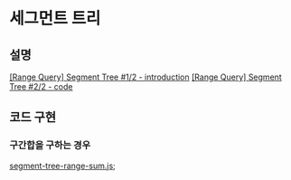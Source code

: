 # 세그먼트 트리
## 설명
[[Range Query] Segment Tree #1/2 - introduction](https://www.youtube.com/watch?v=075fcq7oCC8)
[[Range Query] Segment Tree #2/2 - code](https://www.youtube.com/watch?v=ahFB9eCnI6c)

## 코드 구현
### 구간합을 구하는 경우
[segment-tree-range-sum.js](./segment-tree-range-sum.js);